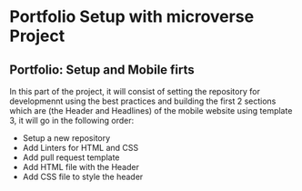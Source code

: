 # Portfolio Setup with microverse Project
## Portfolio: Setup and Mobile firts
In this part of the project, it will consist of setting the repository for developmennt using the best practices and building the first 2 sections which are (the Header and Headlines) of the mobile website using template 3, it will go in the following order:

  - Setup a new repository
  - Add Linters for HTML and CSS
  - Add pull request template 
  - Add HTML file with the Header
  - Add CSS file to style the header
